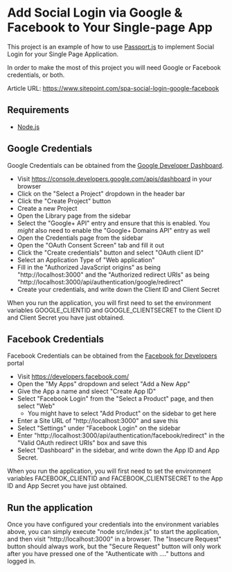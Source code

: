 # Add Social Login via Google & Facebook to Your Single-page App

This project is an example of how to use [Passport.js](http://passportjs.org) to implement Social Login for your Single Page Application.

In order to make the most of this project you will need Google or Facebook credentials, or both.

Article URL: https://www.sitepoint.com/spa-social-login-google-facebook

## Requirements

* [Node.js](http://nodejs.org/)

## Google Credentials

Google Credentials can be obtained from the [Google Developer Dashboard](https://console.developers.google.com/apis/dashboard).

* Visit https://console.developers.google.com/apis/dashboard in your browser
* Click on the "Select a Project" dropdown in the header bar
* Click the "Create Project" button
* Create a new Project
* Open the Library page from the sidebar
* Select the "Google+ API" entry and ensure that this is enabled. You *might* also need to enable the "Google+ Domains API" entry as well
* Open the Credentials page from the sidebar
* Open the "OAuth Consent Screen" tab and fill it out
* Click the "Create credentials" button and select "OAuth client ID"
* Select an Application Type of "Web application"
* Fill in the "Authorized JavaScript origins" as being "http://localhost:3000" and the "Authorized redirect URIs" as being "http://localhost:3000/api/authentication/google/redirect"
* Create your credentials, and write down the Client ID and Client Secret

When you run the application, you will first need to set the environment variables GOOGLE_CLIENTID and GOOGLE_CLIENTSECRET to the Client ID and Client Secret you have just obtained.

## Facebook Credentials

Facebook Credentials can be obtained from the [Facebook for Developers](https://developers.facebook.com/) portal

* Visit https://developers.facebook.com/
* Open the "My Apps" dropdown and select "Add a New App"
* Give the App a name and sleect "Create App ID"
* Select "Facebook Login" from the "Select a Product" page, and then select "Web"
  * You might have to select "Add Product" on the sidebar to get here
* Enter a Site URL of "http://localhost:3000" and save this
* Select "Settings" under "Facebook Login" on the sidebar
* Enter "http://localhost:3000/api/authentication/facebook/redirect" in the "Valid OAuth redirect URIs" box and save this
* Select "Dashboard" in the sidebar, and write down the App ID and App Secret.

When you run the application, you will first need to set the environment variables FACEBOOK_CLIENTID and FACEBOOK_CLIENTSECRET to the App ID and App Secret you have just obtained.

## Run the application

Once you have configured your credentials into the environment variables above, you can simply execute "node src/index.js" to start the application, and then visit "http://localhost:3000" in a browser.
The "Insecure Request" button should always work, but the "Secure Request" button will only work after you have pressed one of the "Authenticate with ...." buttons and logged in.
